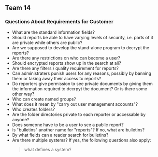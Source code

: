 ## Team 14
### Questions About Requirements for Customer
* What are the standard information fields?
* Should reports be able to have varying levels of security, i.e. parts of it are private while others are public?
* Are we supposed to develop the stand-alone program to decrypt the reports?
* Are there any restrictions on who can become a user?
* Should encrypted reports show up in the search at all?
* Are there any filters / quality requirement for reports?
* Can administraters punish users for any reasons, possibly by banning them or taking away their access to reports?
* Do reporters give permission to see private documents by giving them the information required to decrpyt the document? Or is there some other way?
* Who can create named groups?
* What does it mean by "carry out user management accounts"?
* Who creates folders?
* Are the folder directories private to each reporter or accessable by anyone?
* Does someone have to be a user to see a public report?
* Is "bulletins" another name for "reports"? If no, what are bulletins?
* By what fields can a reader search for bulletins?
* Are there multiple systems? If yes, the following questions also apply:
  > what defines a system?
